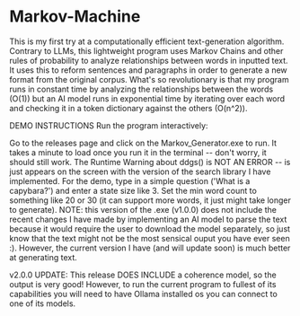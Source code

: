 # Markov-Machine
This is my first try at a computationally efficient text-generation algorithm. Contrary to LLMs, this lightweight program uses Markov Chains and other rules of probability to analyze relationships between words in inputted text. It uses this to reform sentences and paragraphs in order to generate a new format from the original corpus. What's so revolutionary is that my program runs in constant time by analyzing the relationships between the words (O(1)) but an AI model runs in exponential time by iterating over each word and checking it in a token dictionary against the others (O(n^2)).

DEMO INSTRUCTIONS
Run the program interactively:

Go to the releases page and click on the Markov_Generator.exe to run. It takes a minute to load once you run it in the terminal -- don't worry, it should still work.
The Runtime Warning about ddgs() is NOT AN ERROR -- is just appears on the screen with the version of the search library I have implemented. For the demo, type in a simple question ('What is a capybara?') and enter a state size like 3. Set the min word count to something like 20 or 30 (it can support more words, it just might take longer to generate). NOTE: this version of the .exe (v1.0.0) does not include the recent changes I have made by implementing an AI model to parse the text because it would require the user to download the model separately, so just know that the text might not be the most sensical ouput you have ever seen :). However, the current version I have (and will update soon) is much better at generating text.

v2.0.0 UPDATE: This release DOES INCLUDE a coherence model, so the output is very good! However, to run the current program to fullest of its capabilities you will need to have Ollama installed os you can connect to one of its models.
